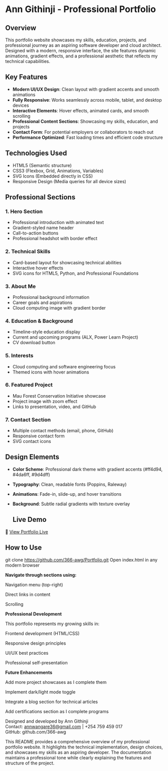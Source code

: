 # Ann Githinji - Professional Portfolio

## Overview
This portfolio website showcases my skills, education, projects, and professional journey as an aspiring software developer and cloud architect. Designed with a modern, responsive interface, the site features dynamic animations, gradient effects, and a professional aesthetic that reflects my technical capabilities.

## Key Features
- **Modern UI/UX Design**: Clean layout with gradient accents and smooth animations
- **Fully Responsive**: Works seamlessly across mobile, tablet, and desktop devices
- **Interactive Elements**: Hover effects, animated cards, and smooth scrolling
- **Professional Content Sections**: Showcasing my skills, education, and projects
- **Contact Form**: For potential employers or collaborators to reach out
- **Performance Optimized**: Fast loading times and efficient code structure

## Technologies Used
- HTML5 (Semantic structure)
- CSS3 (Flexbox, Grid, Animations, Variables)
- SVG Icons (Embedded directly in CSS)
- Responsive Design (Media queries for all device sizes)

## Professional Sections

### 1. Hero Section
- Professional introduction with animated text
- Gradient-styled name header
- Call-to-action buttons
- Professional headshot with border effect

### 2. Technical Skills
- Card-based layout for showcasing technical abilities
- Interactive hover effects
- SVG icons for HTML5, Python, and Professional Foundations

### 3. About Me
- Professional background information
- Career goals and aspirations
- Cloud computing image with gradient border

### 4. Education & Background
- Timeline-style education display
- Current and upcoming programs (ALX, Power Learn Project)
- CV download button

### 5. Interests
- Cloud computing and software engineering focus
- Themed icons with hover animations

### 6. Featured Project
- Mau Forest Conservation Initiative showcase
- Project image with zoom effect
- Links to presentation, video, and GitHub

### 7. Contact Section
- Multiple contact methods (email, phone, GitHub)
- Responsive contact form
- SVG contact icons

## Design Elements
- **Color Scheme**: Professional dark theme with gradient accents (#ff4d94, #4da6ff, #9d4dff)
- **Typography**: Clean, readable fonts (Poppins, Raleway)
- **Animations**: Fade-in, slide-up, and hover transitions
- **Background**: Subtle radial gradients with texture overlay

  ## Live Demo

🔗 [View Portfolio Live](https://ann-githinji.netlify.app)


## How to Use
git clone https://github.com/366-awg/Portfolio.git
Open index.html in any modern browser

**Navigate through sections using:**

Navigation menu (top-right)

Direct links in content

Scrolling

**Professional Development**

This portfolio represents my growing skills in:

Frontend development (HTML/CSS)

Responsive design principles

UI/UX best practices

Professional self-presentation

**Future Enhancements**

Add more project showcases as I complete them

Implement dark/light mode toggle

Integrate a blog section for technical articles

Add certifications section as I complete programs

Designed and developed by Ann Githinji  
Contact: annwangare36@gmail.com | +254 759 459 017  
GitHub: github.com/366-awg

This README provides a comprehensive overview of my professional portfolio website. It highlights the technical implementation, design choices, and showcases my skills as an aspiring developer. The documentation maintains a professional tone while clearly explaining the features and structure of the project.
